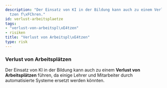 ```yaml
---
description: "Der Einsatz von KI in der Bildung kann auch zu einem Verlust von Arbeitspl\xE4\
  tzen f\xFChren."
id: verlust-arbeitsplaetze
tags:
- "verlust-von-arbeitspl\xE4tzen"
- risiken
title: "Verlust von Arbeitspl\xE4tzen"
type: risk
---
```



### Verlust von Arbeitsplätzen

Der Einsatz von KI in der Bildung kann auch zu einem **Verlust von Arbeitsplätzen** führen, da einige Lehrer und Mitarbeiter durch automatisierte Systeme ersetzt werden könnten.
